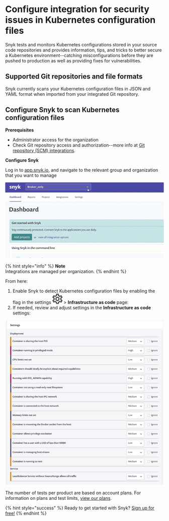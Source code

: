 # Configure integration for security issues in Kubernetes configuration files

Snyk tests and monitors Kubernetes configurations stored in your source code repositories and provides information, tips, and tricks to better secure a Kubernetes environment--catching misconfigurations before they are pushed to production as well as providing fixes for vulnerabilities.

## Supported Git repositories and file formats

Snyk currently scans your Kubernetes configuration files in JSON and YAML format when imported from your integrated Git repository.

## Configure Snyk to scan Kubernetes configuration files

**Prerequisites**

* Administrator access for the organization
* Check Git repository access and authorization--more info at [Git repository \(SCM\) integrations](https://support.snyk.io/hc/en-us/sections/360001138098-Git-repository-SCM-integrations).

**Configure Snyk**

Log in to [app.snyk.io](https://app.snyk.io/), and navigate to the relevant group and organization that you want to manage

![](../../.gitbook/assets/add-artifactory-images%20%281%29%20%282%29%20%281%29.gif/)

{% hint style="info" %}
**Note**  
Integrations are managed per organization.
{% endhint %}

From here:

1. Enable Snyk to detect Kubernetes configuration files by enabling the flag in the settings ![cog\_icon.png](../../.gitbook/assets/cog_icon.png/) &gt; **Infrastructure as code** page: 
2. If needed, review and adjust settings in the **Infrastructure as code** settings:

![Configure-Policies.png](../../.gitbook/assets/uuid-34af73f5-ffde-39bb-ffa4-364884089b2e-en.png/)

The number of tests per product are based on account plans. For information on plans and test limits, [view our plans](https://snyk.io/plans/).

{% hint style="success" %}
Ready to get started with Snyk? [Sign up for free!](https://snyk.io/login?cta=sign-up&loc=footer&page=support_docs_page)
{% endhint %}

